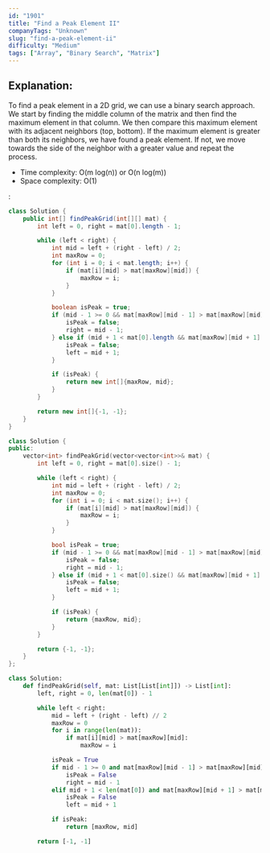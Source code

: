 ```yaml
---
id: "1901"
title: "Find a Peak Element II"
companyTags: "Unknown"
slug: "find-a-peak-element-ii"
difficulty: "Medium"
tags: ["Array", "Binary Search", "Matrix"]
---
```


## Explanation:
To find a peak element in a 2D grid, we can use a binary search approach. We start by finding the middle column of the matrix and then find the maximum element in that column. We then compare this maximum element with its adjacent neighbors (top, bottom). If the maximum element is greater than both its neighbors, we have found a peak element. If not, we move towards the side of the neighbor with a greater value and repeat the process.

- Time complexity: O(m log(n)) or O(n log(m))
- Space complexity: O(1)

:

```java
class Solution {
    public int[] findPeakGrid(int[][] mat) {
        int left = 0, right = mat[0].length - 1;

        while (left < right) {
            int mid = left + (right - left) / 2;
            int maxRow = 0;
            for (int i = 0; i < mat.length; i++) {
                if (mat[i][mid] > mat[maxRow][mid]) {
                    maxRow = i;
                }
            }

            boolean isPeak = true;
            if (mid - 1 >= 0 && mat[maxRow][mid - 1] > mat[maxRow][mid]) {
                isPeak = false;
                right = mid - 1;
            } else if (mid + 1 < mat[0].length && mat[maxRow][mid + 1] > mat[maxRow][mid]) {
                isPeak = false;
                left = mid + 1;
            }

            if (isPeak) {
                return new int[]{maxRow, mid};
            }
        }

        return new int[]{-1, -1};
    }
}
```

```cpp
class Solution {
public:
    vector<int> findPeakGrid(vector<vector<int>>& mat) {
        int left = 0, right = mat[0].size() - 1;

        while (left < right) {
            int mid = left + (right - left) / 2;
            int maxRow = 0;
            for (int i = 0; i < mat.size(); i++) {
                if (mat[i][mid] > mat[maxRow][mid]) {
                    maxRow = i;
                }
            }

            bool isPeak = true;
            if (mid - 1 >= 0 && mat[maxRow][mid - 1] > mat[maxRow][mid]) {
                isPeak = false;
                right = mid - 1;
            } else if (mid + 1 < mat[0].size() && mat[maxRow][mid + 1] > mat[maxRow][mid]) {
                isPeak = false;
                left = mid + 1;
            }

            if (isPeak) {
                return {maxRow, mid};
            }
        }

        return {-1, -1};
    }
};
```

```python
class Solution:
    def findPeakGrid(self, mat: List[List[int]]) -> List[int]:
        left, right = 0, len(mat[0]) - 1

        while left < right:
            mid = left + (right - left) // 2
            maxRow = 0
            for i in range(len(mat)):
                if mat[i][mid] > mat[maxRow][mid]:
                    maxRow = i

            isPeak = True
            if mid - 1 >= 0 and mat[maxRow][mid - 1] > mat[maxRow][mid]:
                isPeak = False
                right = mid - 1
            elif mid + 1 < len(mat[0]) and mat[maxRow][mid + 1] > mat[maxRow][mid]:
                isPeak = False
                left = mid + 1

            if isPeak:
                return [maxRow, mid]

        return [-1, -1]
```